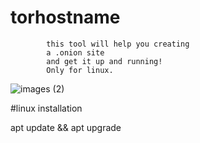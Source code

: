 # torhostname

            this tool will help you creating
            a .onion site
            and get it up and running!
            Only for linux.
![images (2)](https://user-images.githubusercontent.com/79198231/117978975-1a436980-b33b-11eb-8854-caaf5ac150dc.jpeg)

#linux installation


apt update && apt upgrade
           
